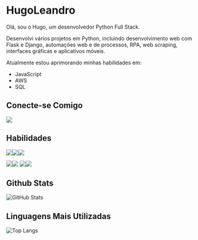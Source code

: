 # HugoLeandro

Olá, sou o Hugo, um desenvolvedor Python Full Stack.

Desenvolvi vários projetos em Python, incluindo desenvolvimento web com Flask e Django, automações web e de processos, RPA, web scraping, interfaces gráficas e aplicativos móveis.

Atualmente estou aprimorando minhas habilidades em:
- JavaScript
- AWS
- SQL

## Conecte-se Comigo

<a href = "https://www.linkedin.com/in/hugo-leandro-85b229169/"><img src="https://img.shields.io/badge/LinkedIn-0077B5?style=for-the-badge&logo=linkedin&logoColor=white"></a>

## Habilidades

<img src="https://img.shields.io/badge/Python-14354C?style=for-the-badge&logo=python&logoColor=white" /><img src="https://img.shields.io/badge/Django-092E20?style=for-the-badge&logo=django&logoColor=white" /><img src="https://img.shields.io/badge/Flask-000000?style=for-the-badge&logo=flask&logoColor=white"  /> 

<img src="https://img.shields.io/badge/Selenium-43B02A?style=for-the-badge&logo=selenium&logoColor=white" /><img src="https://img.shields.io/badge/Kivy-009999?style=for-the-badge&logo=kivy&logoColor=white" />
<img src="https://img.shields.io/badge/Tkinter-0178BC?style=for-the-badge&logo=tkinter&logoColor=white" /><img src="https://img.shields.io/badge/PyAutoGUI-FF6F00?style=for-the-badge&logo=pyautogui&logoColor=white" />


## Github Stats

![GitHub Stats](https://github-readme-stats.vercel.app/api?username=HugoLeandro&theme=transparent&bg_color=000&border_color=30A3DC&show_icons=true&icon_color=30A3DC&title_color=E94D5F&text_color=FFF)

## Linguagens Mais Utilizadas

![Top Langs](https://github-readme-stats-git-masterrstaa-rickstaa.vercel.app/api/top-langs/?username=HugoLeandro&bg_color=000&border_color=30A3DC&title_color=E94D5F&text_color=FFF)

